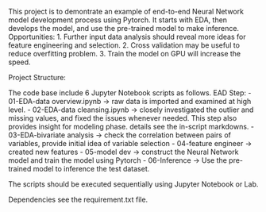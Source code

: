 This project is to demontrate an example of end-to-end Neural Network model development process using Pytorch. It starts with EDA, then develops the model, and use the pre-trained model to make inference. 
Opportunities: 
	1. Further input data analysis should reveal more ideas for feature engineering and selection.
 	2. Cross validation may be useful to reduce overfitting problem.
	3. Train the model on GPU will increase the speed.
  

Project Structure:

The code base include 6 Jupyter Notebook scripts as follows.
	EAD Step:
	- 01-EDA-data overview.ipynb -> raw data is imported and examined at high level.
	- 02-EDA-data cleansing.ipynb -> closely investigated the outlier and missing values, and fixed the issues whenever needed. This step also provides insight for modeling phase. details see the in-script markdowns. 
	- 03-EDA-bivariate analysis -> check the correlation between pairs of variables, provide initial idea of variable selection
	- 04-feature engineer -> created new features
	- 05-model dev -> construct the Neural Network model and train the model using Pytorch
	- 06-Inference -> Use the pre-trained model to inference the test dataset. 

The scripts should be executed sequentially using Jupyter Notebook or Lab.

Dependencies see the requirement.txt file.
	
